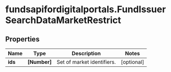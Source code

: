 # fundsapifordigitalportals.FundIssuerSearchDataMarketRestrict

## Properties

Name | Type | Description | Notes
------------ | ------------- | ------------- | -------------
**ids** | **[Number]** | Set of market identifiers. | [optional] 


